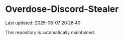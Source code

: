 # Overdose-Discord-Stealer

Last updated: 2025-06-07 20:26:40

This repository is automatically maintained.
